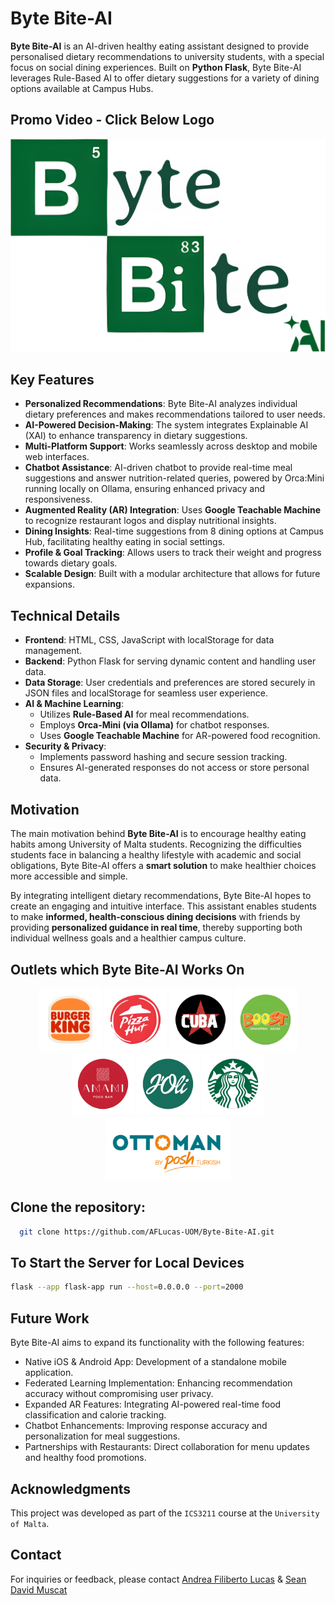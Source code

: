 # Byte Bite-AI

**Byte Bite-AI** is an AI-driven healthy eating assistant designed to provide personalised dietary recommendations to university students, with a special focus on social dining experiences. Built on **Python Flask**, Byte Bite-AI leverages Rule-Based AI to offer dietary suggestions for a variety of dining options available at Campus Hubs.


## Promo Video - Click Below Logo

[![Watch the video](assets/img/BB_Logo.png)](https://youtu.be/rla5KahQGGI)

## Key Features

- **Personalized Recommendations**: Byte Bite-AI analyzes individual dietary preferences and makes recommendations tailored to user needs.
- **AI-Powered Decision-Making**: The system integrates Explainable AI (XAI) to enhance transparency in dietary suggestions.
- **Multi-Platform Support**: Works seamlessly across desktop and mobile web interfaces.
- **Chatbot Assistance**: AI-driven chatbot to provide real-time meal suggestions and answer nutrition-related queries, powered by Orca:Mini running locally on Ollama, ensuring enhanced privacy and responsiveness.
- **Augmented Reality (AR) Integration**: Uses **Google Teachable Machine** to recognize restaurant logos and display nutritional insights.
- **Dining Insights**: Real-time suggestions from 8 dining options at Campus Hub, facilitating healthy eating in social settings.
- **Profile & Goal Tracking**: Allows users to track their weight and progress towards dietary goals.
- **Scalable Design**: Built with a modular architecture that allows for future expansions.

## Technical Details

- **Frontend**: HTML, CSS, JavaScript with localStorage for data management.
- **Backend**: Python Flask for serving dynamic content and handling user data.
- **Data Storage**: User credentials and preferences are stored securely in JSON files and localStorage for seamless user experience.
- **AI & Machine Learning**:
  - Utilizes **Rule-Based AI** for meal recommendations.
  - Employs **Orca-Mini (via Ollama)** for chatbot responses.
  - Uses **Google Teachable Machine** for AR-powered food recognition.
- **Security & Privacy**:
  - Implements password hashing and secure session tracking.
  - Ensures AI-generated responses do not access or store personal data.

## Motivation

The main motivation behind **Byte Bite-AI** is to encourage healthy eating habits among University of Malta students. Recognizing the difficulties students face in balancing a healthy lifestyle with academic and social obligations, Byte Bite-AI offers a **smart solution** to make healthier choices more accessible and simple.

By integrating intelligent dietary recommendations, Byte Bite-AI hopes to create an engaging and intuitive interface. This assistant enables students to make **informed, health-conscious dining decisions** with friends by providing **personalized guidance in real time**, thereby supporting both individual wellness goals and a healthier campus culture.

## Outlets which Byte Bite-AI Works On

<p align="center">
  <img src="assets/img/Outlets/BurgerKing.png" alt="Burger King" height="100"/>
  <img src="assets/img/Outlets/PizzaHut.png" alt="Pizza Hut" height="100"/>
  <img src="assets/img/Outlets/CafeCuba.png" alt="Cafe Cuba" height="100"/>
  <img src="assets/img/Outlets/Boost.png" alt="Boost" height="100"/>
  <img src="assets/img/Outlets/Amami.png" alt="Amami" height="100"/>
  <img src="assets/img/Outlets/Joli.png" alt="J'oli" height="100"/>
  <img src="assets/img/Outlets/Starbucks.png" alt="Starbucks" height="100"/>
  <img src="assets/img/Outlets/Ottoman.png" alt="Ottoman" height="100"/>
</p>

## Clone the repository:
  ```bash
    git clone https://github.com/AFLucas-UOM/Byte-Bite-AI.git
  ```

## To Start the Server for Local Devices
  ```bash
  flask --app flask-app run --host=0.0.0.0 --port=2000
  ```

## Future Work

Byte Bite-AI aims to expand its functionality with the following features:

- Native iOS & Android App: Development of a standalone mobile application.
- Federated Learning Implementation: Enhancing recommendation accuracy without compromising user privacy.
- Expanded AR Features: Integrating AI-powered real-time food classification and calorie tracking.
- Chatbot Enhancements: Improving response accuracy and personalization for meal suggestions.
- Partnerships with Restaurants: Direct collaboration for menu updates and healthy food promotions.

## Acknowledgments

This project was developed as part of the `ICS3211` course at the `University of Malta`.

## Contact

For inquiries or feedback, please contact [Andrea Filiberto Lucas](mailto:andrealucasmalta@gmail.com) & [Sean David Muscat](mailto:seanmuscat@outlook.com)
